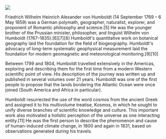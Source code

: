 <a href="https://juncture-digital.org"><img src="https://juncture-digital.org/images/ve-button.png"></a>

<param ve-config 
       title="" 
       banner="" 
       layout="vertical">

Friedrich Wilhelm Heinrich Alexander von Humboldt (14 September 1769 – 6 May 1859) was a German polymath, geographer, naturalist, explorer, and proponent of Romantic philosophy and science.[5] He was the younger brother of the Prussian minister, philosopher, and linguist Wilhelm von Humboldt (1767–1835).[6][7][8] Humboldt's quantitative work on botanical geography laid the foundation for the field of biogeography. Humboldt's advocacy of long-term systematic geophysical measurement laid the foundation for modern geomagnetic and meteorological monitoring.[9][10]

Between 1799 and 1804, Humboldt travelled extensively in the Americas, exploring and describing them for the first time from a modern Western scientific point of view. His description of the journey was written up and published in several volumes over 21 years. Humboldt was one of the first people to propose that the lands bordering the Atlantic Ocean were once joined (South America and Africa in particular).

Humboldt resurrected the use of the word cosmos from the ancient Greek and assigned it to his multivolume treatise, Kosmos, in which he sought to unify diverse branches of scientific knowledge and culture. This important work also motivated a holistic perception of the universe as one interacting entity.[11] He was the first person to describe the phenomenon and cause of human-induced climate change, in 1800 and again in 1831, based on observations generated during his travels.

